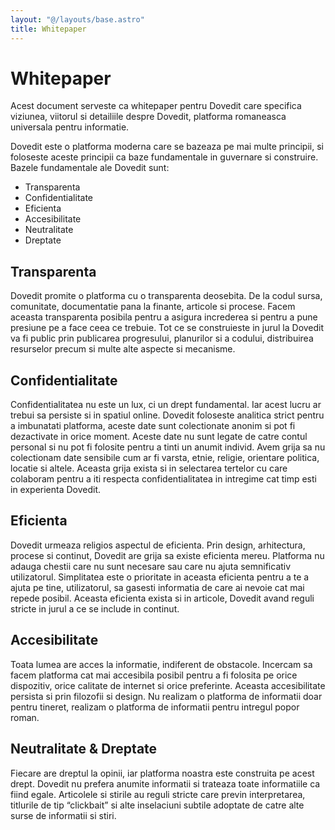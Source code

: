 ```yaml
---
layout: "@/layouts/base.astro"
title: Whitepaper
---
```


# Whitepaper

Acest document serveste ca whitepaper pentru Dovedit care specifica viziunea, viitorul si detailiile despre Dovedit,
platforma romaneasca universala pentru informatie.

Dovedit este o platforma moderna care se bazeaza pe mai multe principii, si foloseste aceste principii ca baze
fundamentale in guvernare si construire. Bazele fundamentale ale Dovedit sunt:
* Transparenta
* Confidentialitate
* Eficienta
* Accesibilitate
* Neutralitate
* Dreptate

## Transparenta
Dovedit promite o platforma cu o transparenta deosebita. De la codul sursa, comunitate, documentatie pana la finante,
articole si procese. Facem aceasta transparenta posibila pentru a asigura increderea si pentru a pune presiune pe a
face ceea ce trebuie. Tot ce se construieste in jurul la Dovedit va fi public prin publicarea progresului, planurilor
si a codului, distribuirea resurselor precum si multe alte aspecte si mecanisme.

## Confidentialitate
Confidentialitatea nu este un lux, ci un drept fundamental. Iar acest lucru ar trebui sa persiste si in spatiul online.
Dovedit foloseste analitica strict pentru a imbunatati platforma, aceste date sunt colectionate anonim si pot fi dezactivate
in orice moment. Aceste date nu sunt legate de catre contul personal si nu pot fi folosite pentru a tinti un anumit individ.
Avem grija sa nu colectionam date sensibile cum ar fi varsta, etnie, religie, orientare politica, locatie si altele. Aceasta
grija exista si in selectarea tertelor cu care colaboram pentru a iti respecta confidentialitatea in intregime cat timp
esti in experienta Dovedit.

## Eficienta
Dovedit urmeaza religios aspectul de eficienta. Prin design, arhitectura, procese si continut, Dovedit are grija sa existe
eficienta mereu. Platforma nu adauga chestii care nu sunt necesare sau care nu ajuta semnificativ utilizatorul. Simplitatea
este o prioritate in aceasta eficienta pentru a te a ajuta pe tine, utilizatorul, sa gasesti informatia de care ai nevoie
cat mai repede posibil. Aceasta eficienta exista si in articole, Dovedit avand reguli stricte in jurul a ce se include in continut.

## Accesibilitate
Toata lumea are acces la informatie, indiferent de obstacole. Incercam sa facem platforma cat mai accesibila posibil pentru
a fi folosita pe orice dispozitiv, orice calitate de internet si orice preferinte. Aceasta accesibilitate persista si prin
filozofii si design. Nu realizam o platforma de informatii doar pentru tineret, realizam o platforma de informatii pentru intregul popor roman.

## Neutralitate & Dreptate
Fiecare are dreptul la opinii, iar platforma noastra este construita pe acest drept. Dovedit nu prefera anumite informatii
si trateaza toate informatiile ca fiind egale. Articolele si stirile au reguli stricte care previn interpretarea,
titlurile de tip “clickbait” si alte inselaciuni subtile adoptate de catre alte surse de informatii si stiri.
